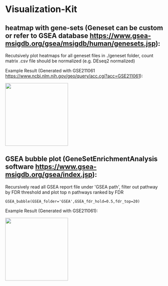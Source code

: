# Visualization-Kit
## heatmap with gene-sets (Geneset can be custom or refer to GSEA database https://www.gsea-msigdb.org/gsea/msigdb/human/genesets.jsp): 

Recutsively plot heatmaps for all geneset files in ./geneset folder, count matrix .csv file should be normalized (e.g. DEseq2 normalized)

Example Result (Generated with GSE211061 https://www.ncbi.nlm.nih.gov/geo/query/acc.cgi?acc=GSE211061):

<img src="https://github.com/Gico1941/Visualization-Kit/assets/127346166/04e44fce-6afe-494a-8c94-96cc7cbec83e" width="200" />

## GSEA bubble plot (GeneSetEnrichmentAnalysis software https://www.gsea-msigdb.org/gsea/index.jsp):

Recursively read all GSEA report file under 'GSEA path', filter out pathway by FDR threshold and plot top n pathways ranked by FDR 
```
GSEA_bubble(GSEA_folder='GSEA',GSEA_fdr_hold=0.5,fdr_top=20)
```
Example Result (Generated with GSE211061):

<img src="https://github.com/Gico1941/Visualization-Kit/assets/127346166/18c9fbba-5b29-4148-a7d3-9804d8c43907" width="200" />
